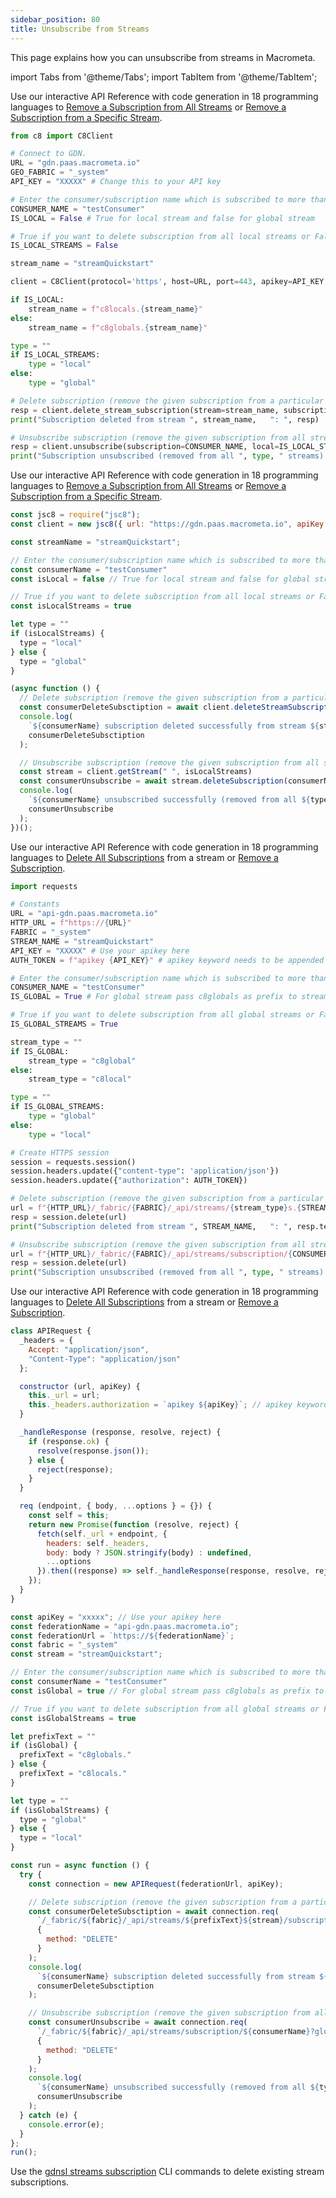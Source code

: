 ```yaml
---
sidebar_position: 80
title: Unsubscribe from Streams
---
```


This page explains how you can unsubscribe from streams in Macrometa.

import Tabs from '@theme/Tabs';
import TabItem from '@theme/TabItem';

<Tabs groupId="operating-systems">
<TabItem value="py" label="Python SDK">

Use our interactive API Reference with code generation in 18 programming languages to [Remove a Subscription from All Streams](https://macrometa.com/docs/api#/operations/DeleteAllSubscriptions) or [Remove a Subscription from a Specific Stream](https://macrometa.com/docs/api#/operations/DeleteSubscription).

```py
from c8 import C8Client

# Connect to GDN.
URL = "gdn.paas.macrometa.io"
GEO_FABRIC = "_system"
API_KEY = "XXXXX" # Change this to your API key

# Enter the consumer/subscription name which is subscribed to more than 2 streams
CONSUMER_NAME = "testConsumer"
IS_LOCAL = False # True for local stream and false for global stream

# True if you want to delete subscription from all local streams or False if you want to delete subscription on all global streams
IS_LOCAL_STREAMS = False 

stream_name = "streamQuickstart"

client = C8Client(protocol='https', host=URL, port=443, apikey=API_KEY, geofabric=GEO_FABRIC)

if IS_LOCAL:
    stream_name = f"c8locals.{stream_name}"
else:
    stream_name = f"c8globals.{stream_name}"

type = ""
if IS_LOCAL_STREAMS:
    type = "local"
else:
    type = "global" 

# Delete subscription (remove the given subscription from a particular stream)
resp = client.delete_stream_subscription(stream=stream_name, subscription=CONSUMER_NAME, local=IS_LOCAL)
print("Subscription deleted from stream ", stream_name,   ": ", resp)

# Unsubscribe subscription (remove the given subscription from all streams (either global or local as specified by IS_LOCAL_STREAMS))
resp = client.unsubscribe(subscription=CONSUMER_NAME, local=IS_LOCAL_STREAMS)
print("Subscription unsubscribed (removed from all ", type, " streams): ", resp)
```

</TabItem>
<TabItem value="js" label="JavaScript SDK">

Use our interactive API Reference with code generation in 18 programming languages to [Remove a Subscription from All Streams](https://macrometa.com/docs/api#/operations/DeleteAllSubscriptions) or [Remove a Subscription from a Specific Stream](https://macrometa.com/docs/api#/operations/DeleteSubscription).

```js
const jsc8 = require("jsc8");
const client = new jsc8({ url: "https://gdn.paas.macrometa.io", apiKey: "xxxxx", fabricName: "_system" });

const streamName = "streamQuickstart";

// Enter the consumer/subscription name which is subscribed to more than 2 streams
const consumerName = "testConsumer"
const isLocal = false // True for local stream and false for global stream

// True if you want to delete subscription from all local streams or False if you want to delete subscription on all global streams
const isLocalStreams = true

let type = ""
if (isLocalStreams) {
  type = "local"
} else {
  type = "global"
}

(async function () {
  // Delete subscription (remove the given subscription from a particular stream)
  const consumerDeleteSubsctiption = await client.deleteStreamSubscription(streamName, consumerName, isLocal)
  console.log(
    `${consumerName} subscription deleted successfully from stream ${streamName}`,
    consumerDeleteSubsctiption
  );

  // Unsubscribe subscription (remove the given subscription from all streams (either global or local as specified by isLocalStreams))
  const stream = client.getStream(" ", isLocalStreams)
  const consumerUnsubscribe = await stream.deleteSubscription(consumerName)
  console.log(
    `${consumerName} unsubscribed successfully (removed from all ${type} streams)`,
    consumerUnsubscribe
  );
})();
```

</TabItem>
<TabItem value="api-py" label="API - Python">

Use our interactive API Reference with code generation in 18 programming languages to [Delete All Subscriptions](https://macrometa.com/docs/api#/operations/DeleteAllSubscriptions) from a stream or [Remove a Subscription](https://macrometa.com/docs/api#/operations/DeleteSubscription).

```py
import requests

# Constants
URL = "api-gdn.paas.macrometa.io"
HTTP_URL = f"https://{URL}"
FABRIC = "_system"
STREAM_NAME = "streamQuickstart"
API_KEY = "XXXXX" # Use your apikey here
AUTH_TOKEN = f"apikey {API_KEY}" # apikey keyword needs to be appended

# Enter the consumer/subscription name which is subscribed to more than 2 streams
CONSUMER_NAME = "testConsumer"
IS_GLOBAL = True # For global stream pass c8globals as prefix to stream name or c8locals if stream is local

# True if you want to delete subscription from all global streams or False if you want to delete subscription on all local streams
IS_GLOBAL_STREAMS = True 

stream_type = ""
if IS_GLOBAL:
    stream_type = "c8global"
else:
    stream_type = "c8local"

type = ""
if IS_GLOBAL_STREAMS:
    type = "global"
else:
    type = "local"

# Create HTTPS session
session = requests.session()
session.headers.update({"content-type": 'application/json'})
session.headers.update({"authorization": AUTH_TOKEN})

# Delete subscription (remove the given subscription from a particular stream)
url = f"{HTTP_URL}/_fabric/{FABRIC}/_api/streams/{stream_type}s.{STREAM_NAME}/subscriptions/{CONSUMER_NAME}"
resp = session.delete(url)
print("Subscription deleted from stream ", STREAM_NAME,   ": ", resp.text)

# Unsubscribe subscription (remove the given subscription from all streams (either global or local as specified by IS_GLOBAL_STREAMS))
url = f"{HTTP_URL}/_fabric/{FABRIC}/_api/streams/subscription/{CONSUMER_NAME}?global={IS_GLOBAL_STREAMS}"
resp = session.delete(url)
print("Subscription unsubscribed (removed from all ", type, " streams): ", resp.text)
```

</TabItem>
<TabItem value="api-js" label="API - JS">

Use our interactive API Reference with code generation in 18 programming languages to [Delete All Subscriptions](https://macrometa.com/docs/api#/operations/DeleteAllSubscriptions) from a stream or [Remove a Subscription](https://macrometa.com/docs/api#/operations/DeleteSubscription).

```js
class APIRequest {
  _headers = {
    Accept: "application/json",
    "Content-Type": "application/json"
  };

  constructor (url, apiKey) {
    this._url = url;
    this._headers.authorization = `apikey ${apiKey}`; // apikey keyword needs to be appended
  }

  _handleResponse (response, resolve, reject) {
    if (response.ok) {
      resolve(response.json());
    } else {
      reject(response);
    }
  }

  req (endpoint, { body, ...options } = {}) {
    const self = this;
    return new Promise(function (resolve, reject) {
      fetch(self._url + endpoint, {
        headers: self._headers,
        body: body ? JSON.stringify(body) : undefined,
        ...options
      }).then((response) => self._handleResponse(response, resolve, reject));
    });
  }
}

const apiKey = "xxxxx"; // Use your apikey here
const federationName = "api-gdn.paas.macrometa.io";
const federationUrl = `https://${federationName}`;
const fabric = "_system"
const stream = "streamQuickstart";

// Enter the consumer/subscription name which is subscribed to more than 2 streams
const consumerName = "testConsumer"
const isGlobal = true // For global stream pass c8globals as prefix to stream name or c8locals if stream is local

// True if you want to delete subscription from all global streams or False if you want to delete subscription on all local streams
const isGlobalStreams = true

let prefixText = ""
if (isGlobal) {
  prefixText = "c8globals."
} else {
  prefixText = "c8locals."
}

let type = ""
if (isGlobalStreams) {
  type = "global"
} else {
  type = "local"
}

const run = async function () {
  try {
    const connection = new APIRequest(federationUrl, apiKey);

    // Delete subscription (remove the given subscription from a particular stream)
    const consumerDeleteSubsctiption = await connection.req(
      `/_fabric/${fabric}/_api/streams/${prefixText}${stream}/subscriptions/${consumerName}`,
      {
        method: "DELETE"
      }
    );
    console.log(
      `${consumerName} subscription deleted successfully from stream ${stream}`,
      consumerDeleteSubsctiption
    );

    // Unsubscribe subscription (remove the given subscription from all streams (either global or local as specified by isGlobalStreams))
    const consumerUnsubscribe = await connection.req(
      `/_fabric/${fabric}/_api/streams/subscription/${consumerName}?global=${isGlobalStreams}`,
      {
        method: "DELETE"
      }
    );
    console.log(
      `${consumerName} unsubscribed successfully (removed from all ${type} streams)`,
      consumerUnsubscribe
    );
  } catch (e) {
    console.error(e);
  }
};
run();
```

</TabItem>
<TabItem value="cli" label="CLI">

Use the [gdnsl streams subscription](../cli/streams-cli.md#gdnsl-streams-subscription) CLI commands to delete existing stream subscriptions.

</TabItem>
</Tabs>
